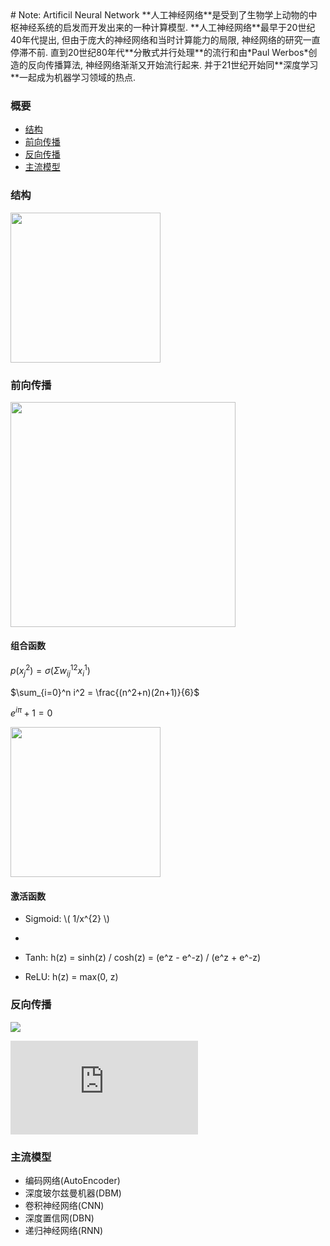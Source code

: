 <head>
  <script type="text/javascript" src="http://cdn.mathjax.org/mathjax/latest/MathJax.js?config=default"></script>
</head>
# Note: Artificil Neural Network
**人工神经网络**是受到了生物学上动物的中枢神经系统的启发而开发出来的一种计算模型.
**人工神经网络**最早于20世纪40年代提出, 但由于庞大的神经网络和当时计算能力的局限, 神经网络的研究一直停滞不前.
直到20世纪80年代**分散式并行处理**的流行和由*Paul Werbos*创造的反向传播算法, 神经网络渐渐又开始流行起来. 并于21世纪开始同**深度学习**一起成为机器学习领域的热点.

### 概要
* [结构](#结构)
* [前向传播](#前向传播)
* [反向传播](#反向传播)
* [主流模型](#主流模型)

### 结构
<img src="http://cs231n.github.io/assets/nn1/neural_net2.jpeg" height="240">

### 前向传播
<img src="http://ufldl.stanford.edu/tutorial/images/Network331.png" height="360">

#### 组合函数
$p(x_j^2) = \sigma(\Sigma w_{ij}^{12}x_i^1)$

$\sum_{i=0}^n i^2 = \frac{(n^2+n)(2n+1)}{6}$

$e^{i \pi} + 1 = 0$

<img src="http://ufldl.stanford.edu/tutorial/images/SingleNeuron.png" height="240">

#### 激活函数
- Sigmoid: \\( 1/x^{2} \\)
- 

- Tanh: h(z) = sinh(z) / cosh(z) = (e^z - e^-z) / (e^z + e^-z)
- ReLU: h(z) = max(0, z)

### 反向传播
<img src="http://www.forkosh.com/mathtex.cgi? \Large x=\frac{-b\pm\sqrt{b^2-4ac}}{2a}">

![equation](http://www.sciweavers.org/tex2img.php?eq=1%2Bsin%28mc%5E2%29&bc=White&fc=Black&im=jpg&fs=12&ff=arev&edit=)

### 主流模型
- 编码网络(AutoEncoder)
- 深度玻尔兹曼机器(DBM)
- 卷积神经网络(CNN)
- 深度置信网(DBN)
- 递归神经网络(RNN)


